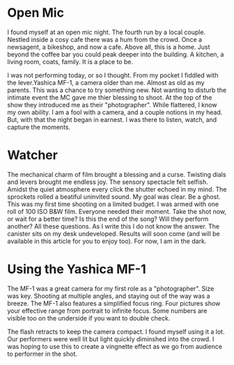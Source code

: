 # Open Mic
I found myself at an open mic night. The fourth run by a local couple. Nestled inside a cosy cafe there was a hum from the crowd. Once a newsagent, a bikeshop, and now a cafe. Above all, this is a home. Just beyond the coffee bar you could peak deeper into the building. A kitchen, a living room, coats, family. It is a place to be. 

I was not performing today, or so I thought. From my pocket I fiddled with the lever.Yashica MF-1, a camera older than me. Almost as old as my parents. This was a chance to try something new. Not wanting to disturb the intimate event the MC gave me thier blessing to shoot. At the top of the show they introduced me as their "photographer". While flattered, I know my own ability. I am a fool with a camera, and a couple notions in my head. But, with that the night began in earnest. I was there to listen, watch, and capture the moments. 

# Watcher
The mechanical charm of film brought a blessing and a curse. Twisting dials and levers brought me endless joy. The sensory spectacle felt selfish. Amidst the quiet atmosphere every click the shutter echoed in my mind. The sprockets rolled a beatiful uninvited sound. My goal was clear. Be a ghost. This was my first time shooting on a limited budget. I was armed with one roll of 100 ISO B&W film. Everyone needed their moment. Take the shot now, or wait for a better time? Is this the end of the song? Will they perform another? All these questions. As I write this I do not know the answer. The canister sits on my desk undeveloped. Results will soon come (and will be available in this article for you to enjoy too). For now, I am in the dark. 

# Using the Yashica MF-1
The MF-1 was a great camera for my first role as a "photographer". Size was key. Shooting at multiple angles, and staying out of the way was a breeze. The MF-1 also features a simplified focus ring. Four pictures show your effective range from portrait to infinite focus. Some numbers are visible too on the underside if you want to double check. 

The flash retracts to keep the camera compact. I found myself using it a lot. Our performers were well lit but light quickly diminshed into the crowd. I was hoping to use this to create a vingnette effect as we go from audience to performer in the shot. 
